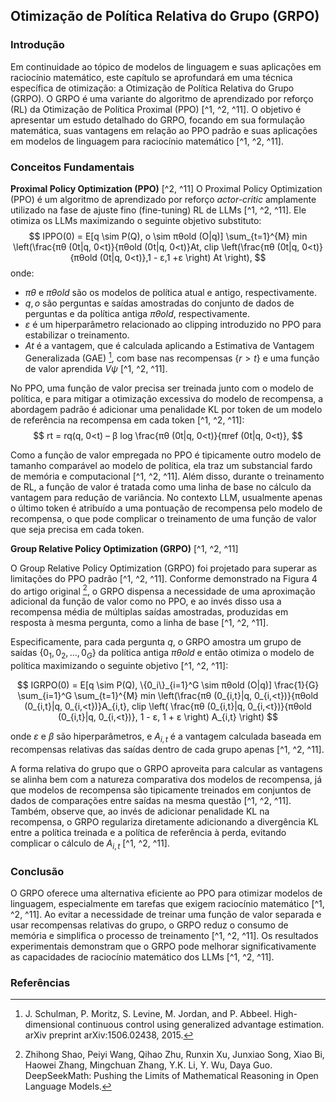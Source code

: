 ## Otimização de Política Relativa do Grupo (GRPO)

### Introdução
Em continuidade ao tópico de modelos de linguagem e suas aplicações em raciocínio matemático, este capítulo se aprofundará em uma técnica específica de otimização: a Otimização de Política Relativa do Grupo (GRPO). O GRPO é uma variante do algoritmo de aprendizado por reforço (RL) da Otimização de Política Proximal (PPO) [^1, ^2, ^11]. O objetivo é apresentar um estudo detalhado do GRPO, focando em sua formulação matemática, suas vantagens em relação ao PPO padrão e suas aplicações em modelos de linguagem para raciocínio matemático [^1, ^2, ^11].

### Conceitos Fundamentais

**Proximal Policy Optimization (PPO)** [^2, ^11]
O Proximal Policy Optimization (PPO) é um algoritmo de aprendizado por reforço *actor-critic* amplamente utilizado na fase de ajuste fino (fine-tuning) RL de LLMs [^1, ^2, ^11]. Ele otimiza os LLMs maximizando o seguinte objetivo substituto:
$$
IPPO(0) = E[q \sim P(Q), ο \sim πθold (O|q)] \sum_{t=1}^{M} min \left(\frac{πθ (0t|q, 0<t)}{πθold (0t|q, 0<t)}At, clip \left(\frac{πθ (0t|q, 0<t)}{πθold (0t|q, 0<t)},1 - ε,1 +ε \right) At \right),
$$
onde:
*   $πθ$ e $πθold$ são os modelos de política atual e antigo, respectivamente.
*   $q, o$ são perguntas e saídas amostradas do conjunto de dados de perguntas e da política antiga $πθold$, respectivamente.
*   $ε$ é um hiperparâmetro relacionado ao clipping introduzido no PPO para estabilizar o treinamento.
*   $At$ é a vantagem, que é calculada aplicando a Estimativa de Vantagem Generalizada (GAE) [^13], com base nas recompensas $\{r>t\}$ e uma função de valor aprendida $Vψ$ [^1, ^2, ^11].

No PPO, uma função de valor precisa ser treinada junto com o modelo de política, e para mitigar a otimização excessiva do modelo de recompensa, a abordagem padrão é adicionar uma penalidade KL por token de um modelo de referência na recompensa em cada token [^1, ^2, ^11]:
$$
rt = rq(q, 0<t) – β log \frac{πθ (0t|q, 0<t)}{πref (0t|q, 0<t)},
$$

Como a função de valor empregada no PPO é tipicamente outro modelo de tamanho comparável ao modelo de política, ela traz um substancial fardo de memória e computacional [^1, ^2, ^11]. Além disso, durante o treinamento de RL, a função de valor é tratada como uma linha de base no cálculo da vantagem para redução de variância. No contexto LLM, usualmente apenas o último token é atribuído a uma pontuação de recompensa pelo modelo de recompensa, o que pode complicar o treinamento de uma função de valor que seja precisa em cada token.

**Group Relative Policy Optimization (GRPO)** [^1, ^2, ^11]

O Group Relative Policy Optimization (GRPO) foi projetado para superar as limitações do PPO padrão [^1, ^2, ^11].  Conforme demonstrado na Figura 4 do artigo original [^1], o GRPO dispensa a necessidade de uma aproximação adicional da função de valor como no PPO, e ao invés disso usa a recompensa média de múltiplas saídas amostradas, produzidas em resposta à mesma pergunta, como a linha de base [^1, ^2, ^11].

Especificamente, para cada pergunta $q$, o GRPO amostra um grupo de saídas $\{0_1, 0_2, ..., 0_G\}$ da política antiga $πθold$ e então otimiza o modelo de política maximizando o seguinte objetivo [^1, ^2, ^11]:

$$
IGRPO(0) = E[q \sim P(Q), \{0_i\}_{i=1}^G \sim πθold (O|q)]  \frac{1}{G} \sum_{i=1}^G \sum_{t=1}^{M} min \left(\frac{πθ (0_{i,t}|q, 0_{i,<t})}{πθold (0_{i,t}|q, 0_{i,<t})}A_{i,t}, clip \left( \frac{πθ (0_{i,t}|q, 0_{i,<t})}{πθold (0_{i,t}|q, 0_{i,<t})}, 1 - ε, 1 + ε \right) A_{i,t} \right)
$$

onde $ε$ e $β$ são hiperparâmetros, e $A_{i,t}$ é a vantagem calculada baseada em recompensas relativas das saídas dentro de cada grupo apenas [^1, ^2, ^11].

A forma relativa do grupo que o GRPO aproveita para calcular as vantagens se alinha bem com a natureza comparativa dos modelos de recompensa, já que modelos de recompensa são tipicamente treinados em conjuntos de dados de comparações entre saídas na mesma questão [^1, ^2, ^11]. Também, observe que, ao invés de adicionar penalidade KL na recompensa, o GRPO regulariza diretamente adicionando a divergência KL entre a política treinada e a política de referência à perda, evitando complicar o cálculo de $A_{i,t}$ [^1, ^2, ^11].

### Conclusão
O GRPO oferece uma alternativa eficiente ao PPO para otimizar modelos de linguagem, especialmente em tarefas que exigem raciocínio matemático [^1, ^2, ^11]. Ao evitar a necessidade de treinar uma função de valor separada e usar recompensas relativas do grupo, o GRPO reduz o consumo de memória e simplifica o processo de treinamento [^1, ^2, ^11]. Os resultados experimentais demonstram que o GRPO pode melhorar significativamente as capacidades de raciocínio matemático dos LLMs [^1, ^2, ^11].

### Referências
[^1]: Zhihong Shao, Peiyi Wang, Qihao Zhu, Runxin Xu, Junxiao Song, Xiao Bi, Haowei Zhang, Mingchuan Zhang, Y.K. Li, Y. Wu, Daya Guo. DeepSeekMath: Pushing the Limits of Mathematical Reasoning in Open Language Models.
[^2]: J. Schulman, F. Wolski, P. Dhariwal, A. Radford, and O. Klimov. Proximal policy optimization algorithms. arXiv preprint arXiv:1707.06347, 2017.
[^11]: L. Ouyang, J. Wu, X. Jiang, D. Almeida, C. Wainwright, P. Mishkin, C. Zhang, S. Agarwal, K. Slama, A. Ray, et al. Training language models to follow instructions with human feedback. Advances in Neural Information Processing Systems, 35:27730–27744, 2022.
[^13]: J. Schulman, P. Moritz, S. Levine, M. Jordan, and P. Abbeel. High-dimensional continuous control using generalized advantage estimation. arXiv preprint arXiv:1506.02438, 2015.
<!-- END -->